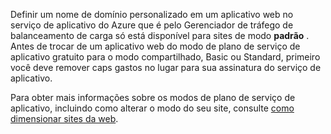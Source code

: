 Definir um nome de domínio personalizado em um aplicativo web no serviço de aplicativo do Azure que é pelo Gerenciador de tráfego de balanceamento de carga só está disponível para sites de modo **padrão** . Antes de trocar de um aplicativo web do modo de plano de serviço de aplicativo gratuito para o modo compartilhado, Basic ou Standard, primeiro você deve remover caps gastos no lugar para sua assinatura do serviço de aplicativo. 

Para obter mais informações sobre os modos de plano de serviço de aplicativo, incluindo como alterar o modo do seu site, consulte [como dimensionar sites da web](../articles/app-service-web/web-sites-scale.md).